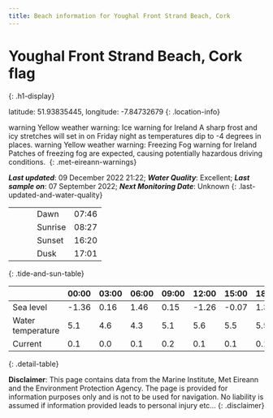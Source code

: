 ```yaml
---
title: Beach information for Youghal Front Strand Beach, Cork
---
```

# Youghal Front Strand Beach, Cork <span class="material-icons blue-flag" alt="This a Blue Flag beach">flag</span>
{: .h1-display}

latitude: 51.93835445, longitude: -7.84732679
{: .location-info}

<span class="material-icons yellow-warning">warning</span>&nbsp;Yellow weather warning: Ice warning for Ireland A sharp frost and icy stretches will set in on Friday night as temperatures dip to -4 degrees in places.&nbsp;<span class="material-icons yellow-warning">warning</span>&nbsp;Yellow weather warning: Freezing Fog warning for Ireland Patches of freezing fog are expected, causing potentially hazardous driving conditions.&nbsp;
{: .met-eireann-warnings}

___Last updated___: 09 December 2022 21:22; ___Water Quality___: Excellent;
___Last sample on___: 07 September 2022; ___Next Monitoring Date___: Unknown
{: .last-updated-and-water-quality}

|   |   |   |   |   |
|---|---|---|---|---|
|   |   |   | Dawn  | 07:46 |
|   |   |   | Sunrise  | 08:27 |
|   |   |   | Sunset  | 16:20 |
|   |   |   | Dusk  | 17:01 |
{: .tide-and-sun-table}

<div></div>

| | 00:00 | 03:00 | 06:00 | 09:00 | 12:00 | 15:00 | 18:00 | 21:00 |
|---|---|---|---|---|---|---|---|---|
| Sea level | -1.36 | 0.16 | 1.46 | 0.15| -1.26 | -0.07 | 1.35 | 0.23 |
| Water temperature | 5.1 | 4.6 | 4.3 | 5.1 | 5.6 | 5.5 | 5.5 | 5.1 |
| Current | 0.1 | 0.0 | 0.1 | 0.2 | 0.1| 0.1 | 0.1 | 0.2 |
{: .detail-table}

__Disclaimer__: This page contains data from the Marine Institute,
Met Eireann and the Environment Protection Agency. The page is provided for
information purposes only and is not to be used for navigation. No liability
is assumed if information provided leads to personal injury etc...
{: .disclaimer}